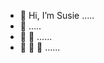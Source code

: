 - 👋 Hi, I’m Susie .....
- 👋 .....
- 👋 👋 ......
- 👋 👋 👋 ......

<!---
susj0/susj0 is a ✨ special ✨ repository because its `README.md` (this file) appears on your GitHub profile.
You can click the Preview link to take a look at your changes.
--->
